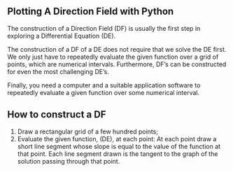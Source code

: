 ## Plotting A Direction Field with Python

The construction of a Direction Field (DF) is usually the first step in exploring a Differential Equation (DE). 

The construction of a DF of a DE does not require that we solve the DE first. We only just have to repeatedly evaluate the given function over a grid of points, 
which are numerical intervals. Furthermore, DF’s can be constructed for even the most challenging DE’s.

Finally, you need a computer and a suitable application software to repeatedly evaluate a given function over some numerical interval.

## How to construct a DF
1. Draw a rectangular grid of a few hundred points;
2. Evaluate the given function, (DE), at each point: At each point draw a short line segment whose slope is equal to the value of the function at that point. 
Each line segment drawn is the tangent to the graph of the solution passing through that point.
